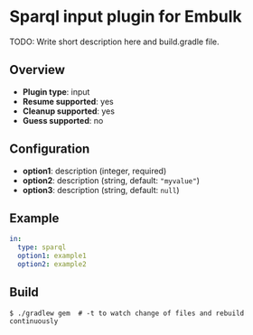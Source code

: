 # Sparql input plugin for Embulk

TODO: Write short description here and build.gradle file.

## Overview

* **Plugin type**: input
* **Resume supported**: yes
* **Cleanup supported**: yes
* **Guess supported**: no

## Configuration

- **option1**: description (integer, required)
- **option2**: description (string, default: `"myvalue"`)
- **option3**: description (string, default: `null`)

## Example

```yaml
in:
  type: sparql
  option1: example1
  option2: example2
```


## Build

```
$ ./gradlew gem  # -t to watch change of files and rebuild continuously
```
